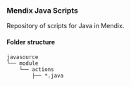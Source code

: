 ### Mendix Java Scripts

Repository of scripts for Java in Mendix.

#### Folder structure

```
javasource
└── module
    └── actions
        ├── *.java
```